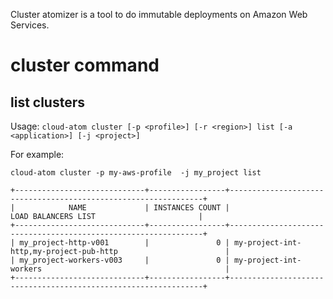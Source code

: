 Cluster atomizer is a tool to do immutable deployments on Amazon Web Services.

# cluster command

## list clusters

Usage:
`cloud-atom cluster [-p <profile>] [-r <region>] list [-a <application>] [-j <project>]`

For example:

`cloud-atom cluster -p my-aws-profile  -j my_project list`

```
+-----------------------------+-----------------+----------------------------------------------------------------+
|            NAME             | INSTANCES COUNT |                      LOAD BALANCERS LIST                       |
+-----------------------------+-----------------+----------------------------------------------------------------+
| my_project-http-v001        |               0 | my-project-int-http,my-project-pub-http                        |
| my_project-workers-v003     |               0 | my-project-int-workers                                         |
+-----------------------------+-----------------+----------------------------------------------------------------+
```
